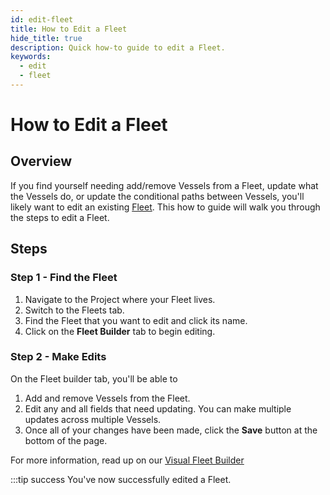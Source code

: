 ```yaml
---
id: edit-fleet
title: How to Edit a Fleet
hide_title: true
description: Quick how-to guide to edit a Fleet.
keywords:
  - edit
  - fleet
---
```


# How to Edit a Fleet

## Overview

If you find yourself needing add/remove Vessels from a Fleet, update what the Vessels do, or update the conditional paths between Vessels, you'll likely want to edit an existing [Fleet](../../reference/vessels.md). This how to guide will walk you through the steps to edit a Fleet.

## Steps

### Step 1 - Find the Fleet

1. Navigate to the Project where your Fleet lives.
2. Switch to the Fleets tab.
3. Find the Fleet that you want to edit and click its name.
4. Click on the **Fleet Builder** tab to begin editing.

### Step 2 - Make Edits
On the Fleet builder tab, you'll be able to 

1. Add and remove Vessels from the Fleet.
2. Edit any and all fields that need updating. You can make multiple updates across multiple Vessels.
3. Once all of your changes have been made, click the **Save** button at the bottom of the page.

For more information, read up on our [Visual Fleet Builder](../../reference/fleets.md#visual-editor)

:::tip success
You've now successfully edited a Fleet.
